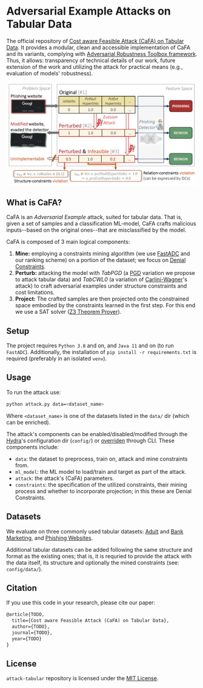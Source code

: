 
# Adversarial Example Attacks on Tabular Data
The official repository of [Cost aware Feasible Attack (CaFA) on Tabular Data](TODO-LINK). It provides a modular, clean and 
accessible implementation of CaFA and its variants, complying with [Adversarial Robustness Toolbox framework](https://github.com/Trusted-AI/adversarial-robustness-toolbox/tree/main). 
Thus, it allows: transparency of technical details of our work, future extension of the work and utilizing the attack for practical means (e.g., evaluation of models' robustness).

<div align="center">
<img width="500" src="docs/tabular-attack-example.png">
</div>

## What is CaFA?
CaFA is an _Adversarial Example_ attack, suited for tabular data. That is, given a set of samples and a classification 
ML-model, CaFA crafts malicious inputs--based on the original ones--that are misclassified by the model.

CaFA is composed of 3 main logical components:
1. **Mine:** employing a constraints mining algorithm (we use [FastADC](https://github.com/RangerShaw/FastADC) and our ranking scheme) on a 
portion of the dataset; we focus on [Denial Constraints](https://dl.acm.org/doi/10.14778/2536258.2536262).
2. **Perturb:** attacking the model with *TabPGD* (a [PGD](https://arxiv.org/abs/1706.06083) variation we propose to attack tabular data) and *TabCWL0*
(a variation of [Carlini-Wagner](https://arxiv.org/abs/1608.04644)'s attack) to craft adversarial examples under structure constraints and cost limitations.
3. **Project:** The crafted samples are then projected onto the constrained space embodied by the constraints 
learned in the first step. For this end we use a SAT solver ([Z3 Theorem Prover](https://github.com/Z3Prover/z3)).

## Setup
The project requires `Python 3.8` and on, and `Java 11` and on (to run `FastADC`). Additionally, 
the installation of `pip install -r requirements.txt` is required (preferably in an isolated `venv`).

## Usage
To run the attack use:
```bash
python attack.py data=<dataset_name>
```
Where `<dataset_name>` is one of the datasets listed in the `data/` dir (which can be enriched).

The attack's components can be enabled/disabled/modified through the [Hydra](https://hydra.cc/)'s configuration dir (`config/`) or [overriden](https://hydra.cc/docs/advanced/override_grammar/basic/) through 
CLI.
These components include:
- `data`: the dataset to preprocess, train on, attack and mine constraints from.
- `ml_model`: the ML model to load/train and target as part of the attack.
- `attack`: the attack's (CaFA) parameters. 
- `constraints`: the specification of the utilized constraints, their mining process and whether to incorporate 
projection; in this these are Denial Constraints.


## Datasets
We evaluate on three commonly used tabular datasets:
[Adult](https://archive.ics.uci.edu/ml/datasets/adult) and 
[Bank Marketing](https://archive.ics.uci.edu/dataset/222/bank+marketing), and
[Phishing Websites](https://archive.ics.uci.edu/ml/datasets/phishing+websites). 

Additional tabular datasets can be added following the same structure and format as the existing ones; that is, it is requried to provide the attack with the data itself, its structure and optionally the mined constraints (see: `config/data/`). 


## Citation
If you use this code in your research, please cite our paper:
```
@article{TODO,
  title={Cost aware Feasible Attack (CaFA) on Tabular Data},
  author={TODO},
  journal={TODO},
  year={TODO}
}
```

## License
`attack-tabular` repository is licensed under the [MIT License](LICENSE).
